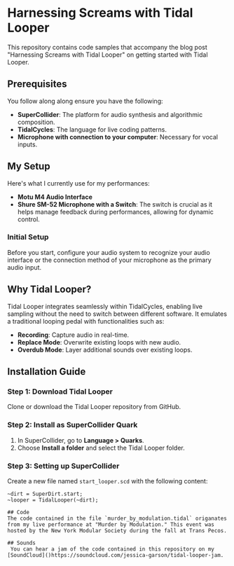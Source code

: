 # Harnessing Screams with Tidal Looper

This repository contains code samples that accompany the blog post "Harnessing Screams with Tidal Looper" on getting started with Tidal Looper.

## Prerequisites

You follow along along ensure you have the following:

- **SuperCollider**: The platform for audio synthesis and algorithmic composition.
- **TidalCycles**: The language for live coding patterns.
- **Microphone with connection to your computer**: Necessary for vocal inputs.

## My Setup

Here's what I currently use for my performances:

- **Motu M4 Audio Interface**
- **Shure SM-52 Microphone with a Switch**: The switch is crucial as it helps manage feedback during performances, allowing for dynamic control.

### Initial Setup

Before you start, configure your audio system to recognize your audio interface or the connection method of your microphone as the primary audio input.

## Why Tidal Looper?

Tidal Looper integrates seamlessly within TidalCycles, enabling live sampling without the need to switch between different software. It emulates a traditional looping pedal with functionalities such as:

- **Recording**: Capture audio in real-time.
- **Replace Mode**: Overwrite existing loops with new audio.
- **Overdub Mode**: Layer additional sounds over existing loops.

## Installation Guide

### Step 1: Download Tidal Looper

Clone or download the Tidal Looper repository from GitHub.

### Step 2: Install as SuperCollider Quark

1. In SuperCollider, go to **Language > Quarks**.
2. Choose **Install a folder** and select the Tidal Looper folder.

### Step 3: Setting up SuperCollider

Create a new file named `start_looper.scd` with the following content:

```SuperCollider
~dirt = SuperDirt.start;
~looper = TidalLooper(~dirt);

## Code
The code contained in the file `murder_by_modulation.tidal` origanates from my live performance at "Murder by Modulation." This event was hosted by the New York Modular Society during the fall at Trans Pecos.

## Sounds
 You can hear a jam of the code contained in this repository on my [SoundCloud]()https://soundcloud.com/jessica-garson/tidal-looper-jam.
